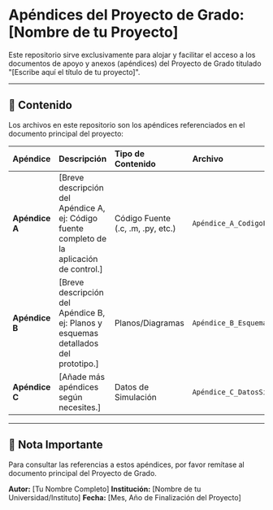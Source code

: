 # Apéndices del Proyecto de Grado: [Nombre de tu Proyecto]

Este repositorio sirve exclusivamente para alojar y facilitar el acceso a los documentos de apoyo y anexos (apéndices) del Proyecto de Grado titulado "[Escribe aquí el título de tu proyecto]".

---

## 📂 Contenido

Los archivos en este repositorio son los apéndices referenciados en el documento principal del proyecto:

| Apéndice | Descripción | Tipo de Contenido | Archivo |
| :--- | :--- | :--- | :--- |
| **Apéndice A** | [Breve descripción del Apéndice A, ej: Código fuente completo de la aplicación de control.] | Código Fuente (.c, .m, .py, etc.) | `Apéndice_A_CodigoFuente.pdf` |
| **Apéndice B** | [Breve descripción del Apéndice B, ej: Planos y esquemas detallados del prototipo.] | Planos/Diagramas | `Apéndice_B_Esquemas.pdf` |
| **Apéndice C** | [Añade más apéndices según necesites.] | Datos de Simulación | `Apéndice_C_DatosSimulacion.pdf` |

---

## 📌 Nota Importante

Para consultar las referencias a estos apéndices, por favor remítase al documento principal del Proyecto de Grado.

**Autor:** [Tu Nombre Completo]
**Institución:** [Nombre de tu Universidad/Instituto]
**Fecha:** [Mes, Año de Finalización del Proyecto]

